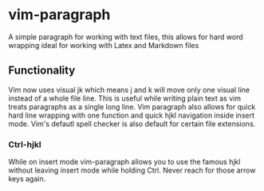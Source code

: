 # vim-paragraph
A simple paragraph for working with text files, this allows for hard word wrapping ideal for working with Latex and Markdown files


## Functionality
Vim now uses visual jk which means j and k will move only one visual line instead of a whole file line. This is useful while writing plain text as vim treats paragraphs as a single long line. Vim paragraph also allows for quick hard line wrapping with one function and quick hjkl navigation inside insert mode. Vim's defautl spell checker is also default for certain file extensions.

### Ctrl-hjkl
While on insert mode vim-paragraph allows you to use the famous hjkl without leaving insert mode while holding Ctrl. Never reach for those arrow keys again.
